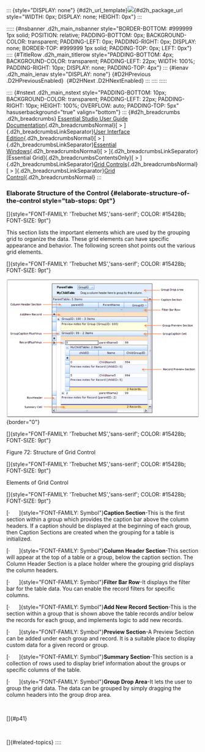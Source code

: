::: {style="DISPLAY: none"}
[](ms-xhelp:///?Id=d2h_url_template){#d2h_url_template}![](!package_url!){#d2h_package_url style="WIDTH: 0px; DISPLAY: none; HEIGHT: 0px"}
:::

::::: {#nsbanner .d2h_main_nsbanner style="BORDER-BOTTOM: #999999 1px solid; POSITION: relative; PADDING-BOTTOM: 0px; BACKGROUND-COLOR: transparent; PADDING-LEFT: 0px; PADDING-RIGHT: 0px; DISPLAY: none; BORDER-TOP: #999999 1px solid; PADDING-TOP: 0px; LEFT: 0px"}
:::: {#TitleRow .d2h_main_titlerow style="PADDING-BOTTOM: 4px; BACKGROUND-COLOR: transparent; PADDING-LEFT: 22px; WIDTH: 100%; PADDING-RIGHT: 10px; DISPLAY: none; PADDING-TOP: 4px"}
::: {#ienav .d2h_main_ienav style="DISPLAY: none"}
[](ms-xhelp:///?Id=6880552b-de85-4c85-9379-c015ff3baed8){#D2HPrevious .D2HPreviousEnabled}  [](ms-xhelp:///?Id=b7d6da31-1306-4913-9ec4-0d1f2b6cf5e6){#D2HNext .D2HNextEnabled}
:::
::::
:::::

:::: {#nstext .d2h_main_nstext style="PADDING-BOTTOM: 10px; BACKGROUND-COLOR: transparent; PADDING-LEFT: 22px; PADDING-RIGHT: 10px; HEIGHT: 100%; OVERFLOW: auto; PADDING-TOP: 5px" hasuserbackground="true" valign="bottom"}
::: {#d2h_breadcrumbs .d2h_breadcrumbs}
[Essential Studio User Guide Documentation](ms-xhelp:///?Id=12457748-09e3-4d74-a240-8e049cedf030){.d2h_breadcrumbsNormal}[ \> ]{.d2h_breadcrumbsLinkSeparator}[User Interface Edition](ms-xhelp:///?Id=c29296b7-531c-413b-a0ec-488ca1f7f669){.d2h_breadcrumbsNormal}[ \> ]{.d2h_breadcrumbsLinkSeparator}[Essential Windows](ms-xhelp:///?Id=e60759d8-47a4-4570-9d7a-16a68d63f2ea){.d2h_breadcrumbsNormal}[ \> ]{.d2h_breadcrumbsLinkSeparator}[Essential Grid]{.d2h_breadcrumbsContentsOnly}[ \> ]{.d2h_breadcrumbsLinkSeparator}[Grid Controls](ms-xhelp:///?Id=bf2d70d7-33dc-4c67-a55d-4fcf8d51dc2b){.d2h_breadcrumbsNormal}[ \> ]{.d2h_breadcrumbsLinkSeparator}[Grid Control](ms-xhelp:///?Id=ada2a727-2fb9-48d8-adef-54769621df7a){.d2h_breadcrumbsNormal}
:::

### Elaborate Structure of the Control {#elaborate-structure-of-the-control style="tab-stops: 0pt"}

[]{style="FONT-FAMILY: 'Trebuchet MS','sans-serif'; COLOR: #15428b; FONT-SIZE: 9pt"} 

This section lists the important elements which are used by the grouping grid to organize the data. These grid elements can have specific appearance and behavior. The following screen shot points out the various grid elements.

[]{style="FONT-FAMILY: 'Trebuchet MS','sans-serif'; COLOR: #15428b; FONT-SIZE: 9pt"} 

![](ImagesExt/image91_78.png){border="0"}

[]{style="FONT-FAMILY: 'Trebuchet MS','sans-serif'; COLOR: #15428b; FONT-SIZE: 9pt"} 

Figure 72: Structure of Grid Control

[]{style="FONT-FAMILY: 'Trebuchet MS','sans-serif'; COLOR: #15428b; FONT-SIZE: 9pt"} 

Elements of Grid Control

[]{style="FONT-FAMILY: 'Trebuchet MS','sans-serif'; COLOR: #15428b; FONT-SIZE: 9pt"} 

[·      ]{style="FONT-FAMILY: Symbol"}**Caption Section**-This is the first section within a group which provides the caption bar above the column headers. If a caption should be displayed at the beginning of each group, then Caption Sections are created when the grouping for a table is initialized.

[·      ]{style="FONT-FAMILY: Symbol"}**Column Header Section**-This section will appear at the top of a table or a group, below the caption section. The Column Header Section is a place holder where the grouping grid displays the column headers.

[·      ]{style="FONT-FAMILY: Symbol"}**Filter Bar Row**-It displays the filter bar for the table data. You can enable the record filters for specific columns.

[·      ]{style="FONT-FAMILY: Symbol"}**Add New Record Section**-This is the section within a group that is shown above the table records and/or below the records for each group, and implements logic to add new records.

[·      ]{style="FONT-FAMILY: Symbol"}**Preview Section**-A Preview Section can be added under each group and record. It is a suitable place to display custom data for a given record or group.

[·      ]{style="FONT-FAMILY: Symbol"}**Summary Section**-This section is a collection of rows used to display brief information about the groups or specific columns of the table.

[·      ]{style="FONT-FAMILY: Symbol"}**Group Drop Area**-It lets the user to group the grid data. The data can be grouped by simply dragging the column headers into the group drop area.

 

[]{#p41} 

 

[]{#related-topics}
::::
